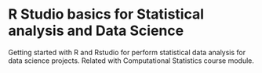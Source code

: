 # R Studio basics for Statistical analysis and Data Science
 Getting started with R and Rstudio for perform statistical data analysis for data science projects. Related with Computational Statistics course module.
